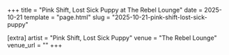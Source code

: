 +++
title = "Pink Shift, Lost Sick Puppy at The Rebel Lounge"
date = 2025-10-21
template = "page.html"
slug = "2025-10-21-pink-shift-lost-sick-puppy"

[extra]
artist = "Pink Shift, Lost Sick Puppy"
venue = "The Rebel Lounge"
venue_url = ""
+++
